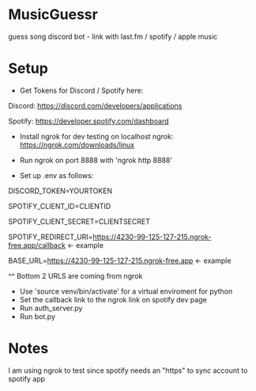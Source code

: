 # MusicGuessr
guess song discord bot - link with last.fm / spotify / apple music

# Setup

- Get Tokens for Discord / Spotify here:

Discord: https://discord.com/developers/applications

Spotify: https://developer.spotify.com/dashboard

- Install ngrok for dev testing on localhost
ngrok: https://ngrok.com/downloads/linux

- Run ngrok on port 8888 with 'ngrok http 8888'

- Set up .env as follows:

DISCORD_TOKEN=YOURTOKEN
  
SPOTIFY_CLIENT_ID=CLIENTID

SPOTIFY_CLIENT_SECRET=CLIENTSECRET

SPOTIFY_REDIRECT_URI=https://4230-99-125-127-215.ngrok-free.app/callback <- example

BASE_URL=https://4230-99-125-127-215.ngrok-free.app <- example


^^ Bottom 2 URLS are coming from ngrok

- Use 'source venv/bin/activate' for a virtual enviroment for python
- Set the callback link to the ngrok link on spotify dev page
- Run auth_server.py
- Run bot.py


# Notes
I am using ngrok to test since spotify needs an "https" to sync account to spotify app
